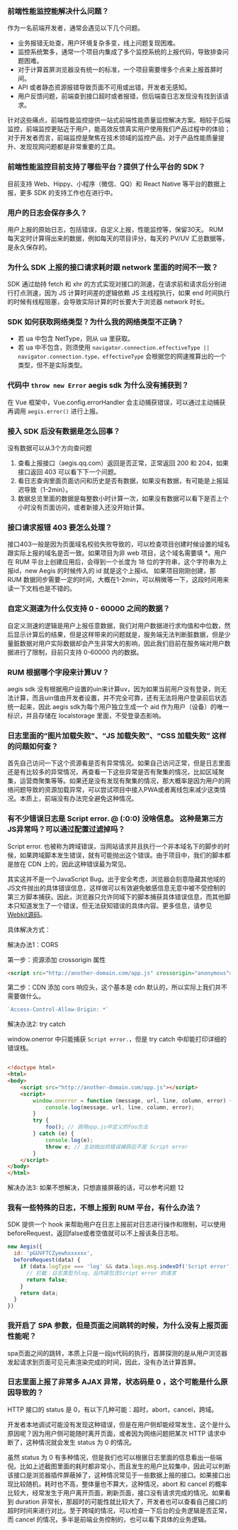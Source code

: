 ### 前端性能监控能解决什么问题？[](id:que1)

作为一名前端开发者，通常会遇见以下几个问题。
- 业务报错无处查，用户环境复杂多变，线上问题复现困难。
- 监控系统繁多，通常一个项目内集成了多个监控系统的上报代码，导致排查问题困难。
- 对于计算首屏浏览器没有统一的标准，一个项目需要埋多个点来上报首屏时间。
- API 或者静态资源报错导致页面不可用或出错，开发者无感知。
- 用户反馈问题，前端查到接口超时或者报错，但后端查日志发现没有找到该请求。

针对这些痛点，前端性能监控提供一站式前端性能质量监控解决方案。相较于后端监控，前端监控更贴近于用户，能高效反馈真实用户使用我们产品过程中的体验；对于开发者而言，前端监控是聚焦在技术领域的监控产品，对于产品性能质量提升、发现现网问题都是非常重要的工具。

### 前端性能监控目前支持了哪些平台？提供了什么平台的 SDK？[](id:que2)

目前支持 Web、Hippy、小程序（微信、QQ）和 React Native 等平台的数据上报，更多 SDK 的支持工作也在进行中。

### 用户的日志会保存多久？[](id:que3)

用户上报的原始日志，包括错误，自定义上报，性能监控等，保留30天。
RUM 每天定时计算得出来的数据，例如每天的项目评分，每天的 PV/UV 汇总数据等，是永久保存的。


### 为什么 SDK 上报的接口请求耗时跟 network 里面的时间不一致？[](id:que4)

SDK 通过劫持 fetch 和 xhr 的方式实现对接口的测速，在请求前和请求后分别进行打点测速，因为 JS 计算时间差的逻辑依赖 JS 主线程执行，如果 end 时间执行的时候有线程阻塞，会导致实际计算的时长要大于浏览器 network 时长。

### SDK 如何获取网络类型？为什么我的网络类型不正确？[](id:que5)

- 若 ua 中包含 NetType，则从 ua 里获取。
- 若 ua 中不包含，则须使用 `navigator.connection.effectiveType || navigator.connection.type，effectiveType` 会根据您的网速推算出的一个类型，但不是实际类型。

### 代码中 `throw new Error` aegis sdk 为什么没有捕获到？[](id:que6)

在 Vue 框架中，Vue.config.errorHandler 会主动捕获错误，可以通过主动捕获再调用 `aegis.error()` 进行上报。

### 接入 SDK 后没有数据是怎么回事？[](id:que7)

没有数据可以从3个方向查问题
1. 查看上报接口（aegis.qq.com）返回是否正常，正常返回 200 和 204，如果接口返回 403 可以看下下一个问题。
2. 看日志查询里面页面访问和历史是否有数据，如果没有数据，有可能是上报延迟导致（1-2min）。
3. 数据总览里面的数据是每整数小时计算一次，如果没有数据可以看下是否上个小时没有页面访问，或者新接入还没开始计算。


### 接口请求报错 403 要怎么处理？[](id:que8)

接口403一般是因为页面域名校验失败导致的，可以检查项目创建时候设置的域名跟实际上报的域名是否一致。如果项目为非 web 项目，这个域名需要填 *。用户在 RUM 平台上创建应用后，会得到一个长度为 18 位的字符串，这个字符串为上报id，new Aegis 的时候传入的 id 就是这个上报id。 如果项目刚刚创建，那 RUM 数据同步需要一定的时间，大概在1-2min，可以稍微等一下，这段时间用来读一下文档也是不错的。

### 自定义测速为什么仅支持 0 - 60000 之间的数据？[](id:que9)

自定义测速的逻辑是用户上报任意数据，我们对用户数据进行求均值和中位数，然后显示计算后的结果，但是这样带来的问题就是，服务端无法判断脏数据，但是少量脏数据对用户实际数据却会产生非常大的影响，因此我们目前在服务端对用户数据进行了限制，目前只支持 0-60000 内的数据。

### RUM 根据哪个字段来计算UV？[](id:que10)

aegis sdk 没有根据用户设置的uin来计算uv，因为如果当前用户没有登录，则无法计算，而且uin值由开发者设置，并不完全可靠，还有无法将用户登录前后状态统一起来，因此 aegis sdk为每个用户独立生成一个 aid 作为用户（设备）的唯一标识，并且存储在 localstorage 里面，不受登录态影响。

### 日志里面的“图片加载失败”、“JS 加载失败”、“CSS 加载失败” 这样的问题如何查？[](id:que11)

首先自己访问一下这个资源看是否有异常情况。如果自己访问正常，但是日志里面还是有比较多的异常情况，再查看一下这些异常是否有聚集的情况，比如区域聚集，运营商聚集等等。如果还是没有发现有聚集的情况，那大概率是因为用户的网络问题导致的资源加载异常，可以尝试项目中接入PWA或者离线包来减少这类情况。本质上，前端没有办法完全避免这种情况。

### 有不少错误日志是 Script error. @ (:0:0) 没啥信息。 这种是第三方JS异常吗？可以通过配置过滤掉吗？[](id:que12)

Script error. 也被称为跨域错误，当网站请求并且执行一个非本域名下的脚步的时候，如果跨域脚本发生错误，就有可能抛出这个错误。由于项目中，我们的脚本都是放在 CDN 上的，因此这种错误最为常见。

其实这并不是一个JavaScript Bug。出于安全考虑，浏览器会刻意隐藏其他域的JS文件抛出的具体错误信息，这样做可以有效避免敏感信息无意中被不受控制的第三方脚本捕获。因此，浏览器只允许同域下的脚本捕获具体错误信息，而其他脚本只知道发生了一个错误，但无法获知错误的具体内容。更多信息，请参见[Webkit源码](https://trac.webkit.org/browser/branches/chromium/648/Source/WebCore/dom/ScriptExecutionContext.cpp?spm=a2c63.p38356.879954.4.35155db7eUvHNi&file=ScriptExecutionContext.cpp#L294)。

具体解决方式：

解决办法1：CORS

第一步：资源添加 crossorigin 属性

```html
<script src="http://another-domain.com/app.js" crossorigin="anonymous"></script>
```

第二步：CDN 添加 cors 响应头，这个基本是 cdn 默认的，所以实际上我们并不需要做什么。

```javascript
`Access-Control-Allow-Origin: *`
```

解决办法2: try catch

window.onerror 中只能捕获 `Script error.`，但是 try catch 中却能打印详细的错误栈。

```html

<!doctype html>
<html>
<body>
    <script src="http://another-domain.com/app.js"></script>
    <script>
        window.onerror = function (message, url, line, column, error) {
            console.log(message, url, line, column, error);
        }
        try {
            foo(); // 调用app.js中定义的foo方法
        } catch (e) {
            console.log(e);
            throw e; // 主动抛出的错误捕获后不是 Script error
        }
    </script>
</body>
</html>
```

解决办法3: 如果不想解决，只想直接屏蔽的话，可以参考问题 12

### 我有一些特殊的日志，不想上报到 RUM 平台，有什么办法？[](id:que13)

SDK 提供一个 hook 来帮助用户在日志上报前对日志进行操作和限制，可以使用 beforeRequest，返回false或者空值就可以不上报该条日志啦。

```javascript
new Aegis({
  id: 'pGUVFTCZyewhxxxxxx',
  beforeRequest(data) {
    if (data.logType === 'log' && data.logs.msg.indexOf('Script error') > -1){
      // 拦截：日志类型为log，且内容包含Script error 的请求
      return false;
    }
    return data;
  }
})
```

### 我开启了 SPA 参数，但是页面之间跳转的时候，为什么没有上报页面性能呢？[](id:que14)

spa页面之间的跳转，本质上只是一段js代码的执行，首屏探测的是从用户浏览器发起请求到页面可见元素渲染完成的时间，因此，没有办法计算首屏。

### 日志里面上报了非常多 AJAX 异常，状态码是 0 ，这个可能是什么原因导致的？[](id:que15)

HTTP 接口的 status 是 0，有以下几种可能：超时，abort，cancel，跨域。

开发者本地调试可能没有发现这种错误，但是在用户侧却能经常发生，这个是什么原因呢？因为用户侧可能随时离开页面，或者因为网络问题把某次 HTTP 请求中断了，这种情况就会发生 status 为 0 的情况。

虽然 status 为 0 有多种情况，但是我们也可以根据日志里面的信息看出一些端倪。比如上述截图里面的耗时都非常小，而且发生的用户比较集中，因此可以判断该接口是浏览器插件屏蔽掉了，这种情况常见于一些数据上报的接口。如果接口出现比较随机，耗时也不高，整体量也不算大，这种情况，abort 和 cancel 的概率比较大，经常发生于用户离开页面，刷新页面，接口没有请求完成的情况。如果看到 duration 非常长，那超时的可能性就比较大了，开发者也可以查看自己接口的超时时间来进行对比。至于跨域的情况，可以检查一下后台的业务逻辑是否正常，而 cancel 的情况，多半是前端业务控制的，也可以看下具体的业务逻辑。

